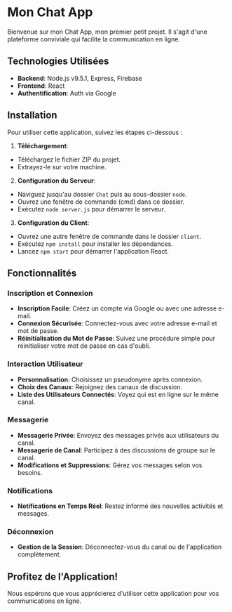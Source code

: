 # Mon Chat App

Bienvenue sur mon Chat App, mon premier petit projet. Il s'agit d'une plateforme conviviale qui facilite la communication en ligne.

## Technologies Utilisées

- **Backend**: Node.js v9.5.1, Express, Firebase
- **Frontend**: React
- **Authentification**: Auth via Google

## Installation

Pour utiliser cette application, suivez les étapes ci-dessous :

1. **Téléchargement**:
- Téléchargez le fichier ZIP du projet.
- Extrayez-le sur votre machine.

2. **Configuration du Serveur**:
- Naviguez jusqu'au dossier `Chat` puis au sous-dossier `node`.
- Ouvrez une fenêtre de commande (cmd) dans ce dossier.
- Exécutez `node server.js` pour démarrer le serveur.

3. **Configuration du Client**:
- Ouvrez une autre fenêtre de commande dans le dossier `client`.
- Exécutez `npm install` pour installer les dépendances.
- Lancez `npm start` pour démarrer l'application React.

## Fonctionnalités

### Inscription et Connexion

- **Inscription Facile**: Créez un compte via Google ou avec une adresse e-mail.
- **Connexion Sécurisée**: Connectez-vous avec votre adresse e-mail et mot de passe.
- **Réinitialisation du Mot de Passe**: Suivez une procédure simple pour réinitialiser votre mot de passe en cas d'oubli.

### Interaction Utilisateur

- **Personnalisation**: Choisissez un pseudonyme après connexion.
- **Choix des Canaux**: Rejoignez des canaux de discussion.
- **Liste des Utilisateurs Connectés**: Voyez qui est en ligne sur le même canal.

### Messagerie

- **Messagerie Privée**: Envoyez des messages privés aux utilisateurs du canal.
- **Messagerie de Canal**: Participez à des discussions de groupe sur le canal.
- **Modifications et Suppressions**: Gérez vos messages selon vos besoins.

### Notifications

- **Notifications en Temps Réel**: Restez informé des nouvelles activités et messages.

### Déconnexion

- **Gestion de la Session**: Déconnectez-vous du canal ou de l'application complètement.

## Profitez de l'Application!

Nous espérons que vous apprécierez d'utiliser cette application pour vos communications en ligne.
